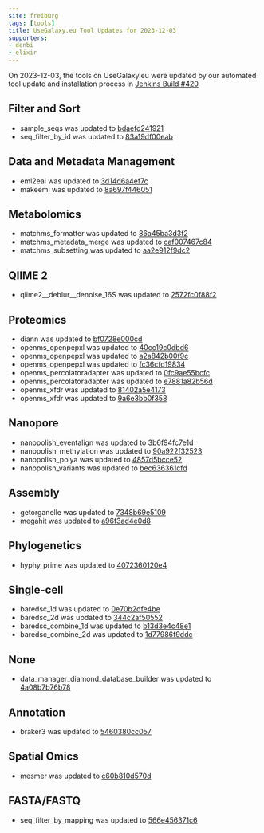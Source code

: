 ```yaml
---
site: freiburg
tags: [tools]
title: UseGalaxy.eu Tool Updates for 2023-12-03
supporters:
- denbi
- elixir
---
```


On 2023-12-03, the tools on UseGalaxy.eu were updated by our automated tool update and installation process in [Jenkins Build #420](https://build.galaxyproject.eu/job/usegalaxy-eu/job/install-tools/#420/)


## Filter and Sort

- sample_seqs was updated to [bdaefd241921](https://toolshed.g2.bx.psu.edu/view/peterjc/sample_seqs/bdaefd241921)
- seq_filter_by_id was updated to [83a19df00eab](https://toolshed.g2.bx.psu.edu/view/peterjc/seq_filter_by_id/83a19df00eab)

## Data and Metadata Management

- eml2eal was updated to [3d14d6a4ef7c](https://toolshed.g2.bx.psu.edu/view/ecology/eml2eal/3d14d6a4ef7c)
- makeeml was updated to [8a697f446051](https://toolshed.g2.bx.psu.edu/view/ecology/makeeml/8a697f446051)

## Metabolomics

- matchms_formatter was updated to [86a45ba3d3f2](https://toolshed.g2.bx.psu.edu/view/recetox/matchms_formatter/86a45ba3d3f2)
- matchms_metadata_merge was updated to [caf007467c84](https://toolshed.g2.bx.psu.edu/view/recetox/matchms_metadata_merge/caf007467c84)
- matchms_subsetting was updated to [aa2e912f9dc2](https://toolshed.g2.bx.psu.edu/view/recetox/matchms_subsetting/aa2e912f9dc2)

## QIIME 2

- qiime2__deblur__denoise_16S was updated to [2572fc0f88f2](https://toolshed.g2.bx.psu.edu/view/q2d2/qiime2__deblur__denoise_16S/2572fc0f88f2)

## Proteomics

- diann was updated to [bf0728e000cd](https://toolshed.g2.bx.psu.edu/view/galaxyp/diann/bf0728e000cd)
- openms_openpepxl was updated to [40cc19c0dbd6](https://toolshed.g2.bx.psu.edu/view/galaxyp/openms_openpepxl/40cc19c0dbd6)
- openms_openpepxl was updated to [a2a842b00f9c](https://toolshed.g2.bx.psu.edu/view/galaxyp/openms_openpepxl/a2a842b00f9c)
- openms_openpepxl was updated to [fc36cfd19834](https://toolshed.g2.bx.psu.edu/view/galaxyp/openms_openpepxl/fc36cfd19834)
- openms_percolatoradapter was updated to [0fc9ae55bcfc](https://toolshed.g2.bx.psu.edu/view/galaxyp/openms_percolatoradapter/0fc9ae55bcfc)
- openms_percolatoradapter was updated to [e7881a82b56d](https://toolshed.g2.bx.psu.edu/view/galaxyp/openms_percolatoradapter/e7881a82b56d)
- openms_xfdr was updated to [81402a5e4173](https://toolshed.g2.bx.psu.edu/view/galaxyp/openms_xfdr/81402a5e4173)
- openms_xfdr was updated to [9a6e3bb0f358](https://toolshed.g2.bx.psu.edu/view/galaxyp/openms_xfdr/9a6e3bb0f358)

## Nanopore

- nanopolish_eventalign was updated to [3b6f94fc7e1d](https://toolshed.g2.bx.psu.edu/view/bgruening/nanopolish_eventalign/3b6f94fc7e1d)
- nanopolish_methylation was updated to [90a922f32523](https://toolshed.g2.bx.psu.edu/view/bgruening/nanopolish_methylation/90a922f32523)
- nanopolish_polya was updated to [4857d5bcce52](https://toolshed.g2.bx.psu.edu/view/bgruening/nanopolish_polya/4857d5bcce52)
- nanopolish_variants was updated to [bec636361cfd](https://toolshed.g2.bx.psu.edu/view/bgruening/nanopolish_variants/bec636361cfd)

## Assembly

- getorganelle was updated to [7348b69e5109](https://toolshed.g2.bx.psu.edu/view/iuc/getorganelle/7348b69e5109)
- megahit was updated to [a96f3ad4e0d8](https://toolshed.g2.bx.psu.edu/view/iuc/megahit/a96f3ad4e0d8)

## Phylogenetics

- hyphy_prime was updated to [4072360120e4](https://toolshed.g2.bx.psu.edu/view/iuc/hyphy_prime/4072360120e4)

## Single-cell

- baredsc_1d was updated to [0e70b2dfe4be](https://toolshed.g2.bx.psu.edu/view/iuc/baredsc_1d/0e70b2dfe4be)
- baredsc_2d was updated to [344c2af50552](https://toolshed.g2.bx.psu.edu/view/iuc/baredsc_2d/344c2af50552)
- baredsc_combine_1d was updated to [b13d3e4c48e1](https://toolshed.g2.bx.psu.edu/view/iuc/baredsc_combine_1d/b13d3e4c48e1)
- baredsc_combine_2d was updated to [1d77986f9ddc](https://toolshed.g2.bx.psu.edu/view/iuc/baredsc_combine_2d/1d77986f9ddc)

## None

- data_manager_diamond_database_builder was updated to [4a08b7b76b78](https://toolshed.g2.bx.psu.edu/view/iuc/data_manager_diamond_database_builder/4a08b7b76b78)

## Annotation

- braker3 was updated to [5460380cc057](https://toolshed.g2.bx.psu.edu/view/genouest/braker3/5460380cc057)

## Spatial Omics

- mesmer was updated to [c60b810d570d](https://toolshed.g2.bx.psu.edu/view/goeckslab/mesmer/c60b810d570d)

## FASTA/FASTQ

- seq_filter_by_mapping was updated to [566e456371c6](https://toolshed.g2.bx.psu.edu/view/peterjc/seq_filter_by_mapping/566e456371c6)

